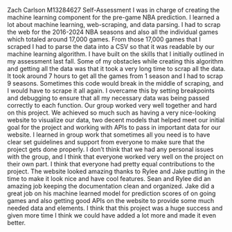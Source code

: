 Zach Carlson M13284627
Self-Assessment
I was in charge of creating the machine learning component for the pre-game NBA prediction. I learned a lot about machine learning, web-scraping, and data parsing. I had to scrap the web for the 2016-2024 NBA seasons and also all the individual games which totaled around 17,000 games. From those 17,000 games that I scraped I had to parse the data into a CSV so that it was readable by our machine learning algorithm. I have built on the skills that I initially outlined in my assessment last fall. 
Some of my obstacles while creating this algorithm and getting all the data was that it took a very long time to scrap all the data. It took around 7 hours to get all the games from 1 season and I had to scrap 9 seasons. Sometimes this code would break in the middle of scraping, and I would have to scrape it all again. I overcame this by setting breakpoints and debugging to ensure that all my necessary data was being passed correctly to each function. 
Our group worked very well together and hard on this project. We achieved so much such as having a very nice-looking website to visualize our data, two decent models that helped meet our initial goal for the project and working with APIs to pass in important data for our website. I learned in group work that sometimes all you need is to have clear set guidelines and support from everyone to make sure that the project gets done properly. I don’t think that we had any personal issues with the group, and I think that everyone worked very well on the project on their own part.
I think that everyone had pretty equal contributions to the project. The website looked amazing thanks to Rylee and Jake putting in the time to make it look nice and have cool features. Sean and Rylee did an amazing job keeping the documentation clean and organized. Jake did a great job on his machine learned model for prediction scores of on going games and also getting good APIs on the website to provide some much needed data and elements. I think that this project was a huge success and given more time I think we could have added a lot more and made it even better.



